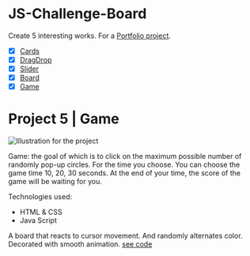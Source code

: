 # JS-Challenge-Board

Create 5 interesting works. For a [Portfolio project](https://github.com/AnastasiiaSorina/Portfolio-Project).
- [x] [Cards](https://github.com/AnastasiiaSorina/JS-Challenge-Cards)
- [x] [DragDrop](https://github.com/AnastasiiaSorina/JS-Challenge-DragDrop)
- [x] [Slider](https://github.com/AnastasiiaSorina/JS-Challenge-Slider)
- [x] [Board](https://github.com/AnastasiiaSorina/JS-Challenge-Board)
- [x] [Game](https://github.com/AnastasiiaSorina/JS-Challenge-Game) 

# Project 5 | Game
![Illustration for the project](https://github.com/AnastasiiaSorina/JS-Challenge-Game/blob/main/img-game.gif)

Game: the goal of which is to click on the maximum possible number of randomly pop-up circles. For the time you choose. You can choose the game time 10, 20, 30 seconds. At the end of your time, the score of the game will be waiting for you.

Technologies used:
- HTML & CSS
- Java Script

A board that reacts to cursor movement. And randomly alternates color. Decorated with smooth animation.
[see code](https://jsfiddle.net/AnastasiiaSo/nt457qsy/1/)

